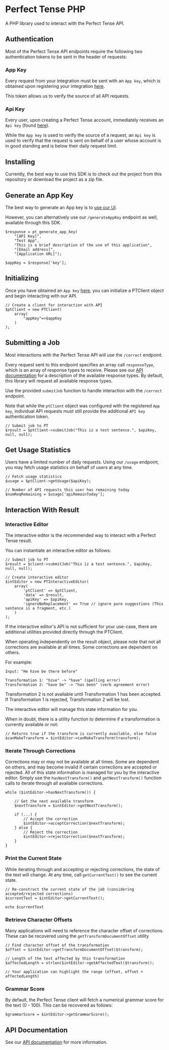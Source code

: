 # Perfect Tense PHP

A PHP library used to interact with the Perfect Tense API.

## Authentication

Most of the Perfect Tense API endpoints require the following two authentication tokens to be sent in the header of requests:

### App Key

Every request from your integration must be sent with an `App key`, which is obtained upon registering your integration [here](https://app.perfecttense.com/api).

This token allows us to verify the source of all API requests.

### Api Key

Every user, upon creating a Perfect Tense account, immediately receives an `Api key` (found [here](https://app.perfecttense.com/api)).

While the `App key` is used to verify the source of a request, an `Api key` is used to verify that the request is sent on behalf of a user whose account is in good standing and is below their daily request limit.


## Installing

Currently, the best way to use this SDK is to check out the project from this repository or download the project as a zip file.

## Generate an App Key

The best way to generate an App key is to [use our UI](https://app.perfecttense.com/api).

However, you can alternatively use our `/generateAppKey` endpoint as well, available through this SDK.

```
$response = pt_generate_app_key(
	"[API Key]", 
	"Test App", 
	"This is a brief description of the use of this application",
	"[Email address]", 
	"[Application URL]");

$appKey = $response['key'];
```

## Initializing

Once you have obtained an `App key` [here](https://app.perfecttense.com/api), you can initialize a PTClient object and begin interacting with our API.

```
// Create a client for interaction with API
$ptClient = new PTClient(
	array(
		"appKey"=>$appKey
	)
);

```

## Submitting a Job

Most interactions with the Perfect Tense API will use the `/correct` endpoint. 

Every request sent to this endpoint specifies an array call `responseType`, which is an array of response types to receive. Please see our [API documentation](https://www.perfecttense.com/docs/#introduction) for a description of the available response types. By default, this library will request all available response types.

Use the provided `submitJob` function to handle interaction with the `/correct` endpoint.

Note that while the `ptClient` object was configured with the registered `App key`, individual API requests must still provide the additional `API key` authentication token.


```
// Submit job to PT
$result = $ptClient->submitJob("This iz a test sentence.", $apiKey, null, null);

```

## Get Usage Statistics

Users have a limited number of daily requests. Using our `/usage` endpoint, you may fetch usage statistics on behalf of users at any time.

```
// Fetch usage statistics
$usage = $ptClient->getUsage($apiKey);

// Number of API requests this user has remaining today
$numReqRemaining = $usage['apiRemainToday'];
```

## Interaction With Result

### Interactive Editor

The interactive editor is the recommended way to interact with a Perfect Tense result. 

You can instantiate an interactive editor as follows:

```
// Submit job to PT
$result = $client->submitJob("This iz a test sentence.", $apiKey, null, null);

// Create interactive editor
$intEditor = new PTInteractiveEditor(
	array(
		'ptClient' => $ptClient,
		'data' => $result,
		'apiKey' => $apiKey,
		'ignoreNoReplacement' => True // ignore pure suggestions (This sentence is a fragment, etc.)
	)
);

```

If the interactive editor's API is not sufficient for your use-case, there are additional utilities provided directly through the PTClient.

When operating independently on the result object, please note that not all corrections are available at all times. Some corrections are dependent on others.

For example:

```
Input: "He hzve be there before"

Transformation 1: "hzve" -> "have" (spelling error)
Transformation 2: "have be" -> "has been" (verb agreement error)
```

Transformation 2 is not available until Transformation 1 has been accepted. If Transformation 1 is rejected, Transformation 2 will be lost.

The interactive editor will manage this state information for you.

When in doubt, there is a utility function to determine if a transformation is currently available or not:

```
// Returns true if the transform is currently available, else false
$canMakeTransform = $intEditor->canMakeTransform(transform);
```

### Iterate Through Corrections

Corrections may or may not be available at all times. Some are dependent on others, and may become invalid if certain corrections are accepted or rejected. All of this state information is managed for you by the interactive editor. Simply use the `hasNextTransform()` and `getNextTransform()` function calls to iterate through all available corrections.

```
while ($intEditor->hasNextTransform()) {

	// Get the next available transform
	$nextTransform = $intEditor->getNextTransform();

	if (...) {
		// Accept the correction
		$intEditor->acceptCorrection($nextTransform);
	} else {
		// Reject the correction
		$intEditor->rejectCorrection($nextTransform);
	}
}

```

### Print the Current State

While iterating through and accepting or rejecting corrections, the state of the text will change. At any time, call `getCurrentText()` to see the current state.

```
// Re-construct the current state of the job (considering accepted/rejected corrections)
$currentText = $intEditor->getCurrentText();

echo $currentText
```

### Retrieve Character Offsets

Many applications will need to reference the character offset of corrections. These can be recovered using the `getTransformDocumentOffset` utility

```
// Find character offset of the transformation
$offset = $intEditor->getTransformDocumentOffset($transform);

// Length of the text affected by this transformation
$affectedLength = strlen($intEditor->getAffectedText($transform));

// Your application can highlight the range (offset, offset + affectedLength)

```
### Grammar Score

By default, the Perfect Tense client will fetch a numerical grammar score for the text (0 - 100). This can be recovered as follows:

```
$grammarScore = $intEditor->getGrammarScore();
```

## API Documentation

See our [API documentation](https://www.perfecttense.com/docs/#introduction) for more information.